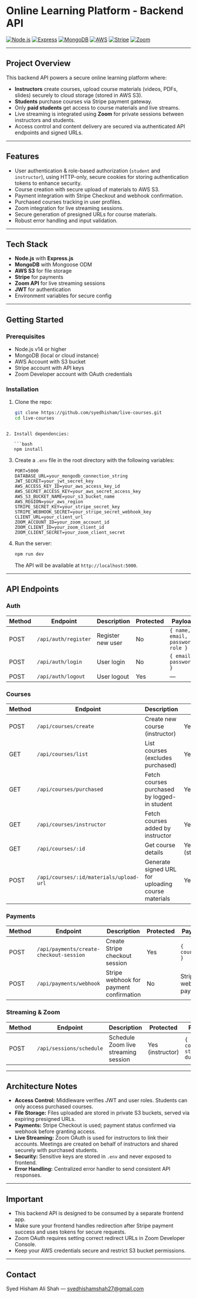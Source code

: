 # Online Learning Platform - Backend API

[![Node.js](https://img.shields.io/badge/node-%3E%3D14-green)](https://nodejs.org/)
[![Express](https://img.shields.io/badge/express-%5E4.0.0-blue)](https://expressjs.com/)
[![MongoDB](https://img.shields.io/badge/mongodb-%3E%3D4.0-green)](https://www.mongodb.com/)
[![AWS](https://img.shields.io/badge/aws-s3%20storage-orange)](https://aws.amazon.com/s3/)
[![Stripe](https://img.shields.io/badge/stripe-integrated-yellow)](https://stripe.com/)
[![Zoom](https://img.shields.io/badge/zoom-integration-blueviolet)](https://zoom.us/)

---

## Project Overview

This backend API powers a secure online learning platform where:

- **Instructors** create courses, upload course materials (videos, PDFs, slides) securely to cloud storage (stored in AWS S3).
- **Students** purchase courses via Stripe payment gateway.
- Only **paid students** get access to course materials and live streams.
- Live streaming is integrated using **Zoom** for private sessions between instructors and students.
- Access control and content delivery are secured via authenticated API endpoints and signed URLs.

---

## Features

- User authentication & role-based authorization (`student` and `instructor`), using HTTP-only, secure cookies for storing authentication tokens to enhance security.
- Course creation with secure upload of materials to AWS S3.
- Payment integration with Stripe Checkout and webhook confirmation.
- Purchased courses tracking in user profiles.
- Zoom integration for live streaming sessions.
- Secure generation of presigned URLs for course materials.
- Robust error handling and input validation.

---

## Tech Stack

- **Node.js** with **Express.js**
- **MongoDB** with Mongoose ODM
- **AWS S3** for file storage
- **Stripe** for payments
- **Zoom API** for live streaming sessions
- **JWT** for authentication
- Environment variables for secure config

---

## Getting Started

### Prerequisites

- Node.js v14 or higher
- MongoDB (local or cloud instance)
- AWS Account with S3 bucket
- Stripe account with API keys
- Zoom Developer account with OAuth credentials

### Installation

1. Clone the repo:
   ```bash
   git clone https://github.com/syedhisham/live-courses.git
   cd live-courses
```

2. Install dependencies:

   ```bash
   npm install
   ```

3. Create a `.env` file in the root directory with the following variables:

   ```env
   PORT=5000
   DATABASE_URL=your_mongodb_connection_string
   JWT_SECRET=your_jwt_secret_key
   AWS_ACCESS_KEY_ID=your_aws_access_key_id
   AWS_SECRET_ACCESS_KEY=your_aws_secret_access_key
   AWS_S3_BUCKET_NAME=your_s3_bucket_name
   AWS_REGION=your_aws_region
   STRIPE_SECRET_KEY=your_stripe_secret_key
   STRIPE_WEBHOOK_SECRET=your_stripe_secret_webhook_key
   CLIENT_URL=your_client_url
   ZOOM_ACCOUNT_ID=your_zoom_account_id
   ZOOM_CLIENT_ID=your_zoom_client_id
   ZOOM_CLIENT_SECRET=your_zoom_client_secret
   ```

4. Run the server:

   ```bash
   npm run dev
   ```

   The API will be available at `http://localhost:5000`.

---

## API Endpoints

### Auth

| Method | Endpoint             | Description       | Protected | Payload                           |
| ------ | -------------------- | ----------------- | --------- | --------------------------------- |
| POST   | `/api/auth/register` | Register new user | No        | `{ name, email, password, role }` |
| POST   | `/api/auth/login`    | User login        | No        | `{ email, password }`             |
| POST   | `/api/auth/logout`   | User logout       | Yes       | —                                 |

### Courses

| Method | Endpoint                                | Description                                        | Protected                | Payload                         |
| ------ | --------------------------------------- | -------------------------------------------------- | ------------------------ | ------------------------------- |
| POST   | `/api/courses/create`                   | Create new course (instructor)                     | Yes (instructor)         | `{ title, description, price }` |
| GET    | `/api/courses/list`                     | List courses (excludes purchased)                  | Yes (student)            | —                               |
| GET    | `/api/courses/purchased`                | Fetch courses purchased by logged-in student       | Yes (student)            | —                               |
| GET    | `/api/courses/instructor`               | Fetch courses added by instructor                  | Yes (instructor)         | —                               |
| GET    | `/api/courses/:id`                      | Get course details                                 | Yes (student/instructor) | —                               |
| POST   | `/api/courses/:id/materials/upload-url` | Generate signed URL for uploading course materials | Yes (instructor)         | —                               |

### Payments

| Method | Endpoint                                | Description                             | Protected | Payload                |
| ------ | --------------------------------------- | --------------------------------------- | --------- | ---------------------- |
| POST   | `/api/payments/create-checkout-session` | Create Stripe checkout session          | Yes       | `{ courseId }`         |
| POST   | `/api/payments/webhook`                 | Stripe webhook for payment confirmation | No        | Stripe webhook payload |

### Streaming & Zoom

| Method | Endpoint                 | Description                          | Protected        | Payload                             |
| ------ | ------------------------ | ------------------------------------ | ---------------- | ----------------------------------- |
| POST   | `/api/sessions/schedule` | Schedule Zoom live streaming session | Yes (instructor) | `{ courseId, startTime, duration }` |

---

## Architecture Notes

* **Access Control:** Middleware verifies JWT and user roles. Students can only access purchased courses.
* **File Storage:** Files uploaded are stored in private S3 buckets, served via expiring presigned URLs.
* **Payments:** Stripe Checkout is used; payment status confirmed via webhook before granting access.
* **Live Streaming:** Zoom OAuth is used for instructors to link their accounts. Meetings are created on behalf of instructors and shared securely with purchased students.
* **Security:** Sensitive keys are stored in `.env` and never exposed to frontend.
* **Error Handling:** Centralized error handler to send consistent API responses.

---

## Important

* This backend API is designed to be consumed by a separate frontend app.
* Make sure your frontend handles redirection after Stripe payment success and uses tokens for secure requests.
* Zoom OAuth requires setting correct redirect URLs in Zoom Developer Console.
* Keep your AWS credentials secure and restrict S3 bucket permissions.

---

## Contact

Syed Hisham Ali Shah — [syedhishamshah27@gmail.com](mailto:syedhishamshah27@gmail.com)

